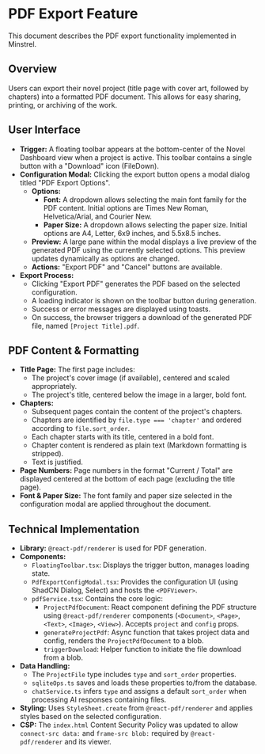 # PDF Export Feature

This document describes the PDF export functionality implemented in Minstrel.

## Overview

Users can export their novel project (title page with cover art, followed by chapters) into a formatted PDF document. This allows for easy sharing, printing, or archiving of the work.

## User Interface

- **Trigger:** A floating toolbar appears at the bottom-center of the Novel Dashboard view when a project is active. This toolbar contains a single button with a "Download" icon (FileDown).
- **Configuration Modal:** Clicking the export button opens a modal dialog titled "PDF Export Options".
  - **Options:**
    - **Font:** A dropdown allows selecting the main font family for the PDF content. Initial options are Times New Roman, Helvetica/Arial, and Courier New.
    - **Paper Size:** A dropdown allows selecting the paper size. Initial options are A4, Letter, 6x9 inches, and 5.5x8.5 inches.
  - **Preview:** A large pane within the modal displays a live preview of the generated PDF using the currently selected options. This preview updates dynamically as options are changed.
  - **Actions:** "Export PDF" and "Cancel" buttons are available.
- **Export Process:**
  - Clicking "Export PDF" generates the PDF based on the selected configuration.
  - A loading indicator is shown on the toolbar button during generation.
  - Success or error messages are displayed using toasts.
  - On success, the browser triggers a download of the generated PDF file, named `[Project Title].pdf`.

## PDF Content & Formatting

- **Title Page:** The first page includes:
  - The project's cover image (if available), centered and scaled appropriately.
  - The project's title, centered below the image in a larger, bold font.
- **Chapters:**
  - Subsequent pages contain the content of the project's chapters.
  - Chapters are identified by `file.type === 'chapter'` and ordered according to `file.sort_order`.
  - Each chapter starts with its title, centered in a bold font.
  - Chapter content is rendered as plain text (Markdown formatting is stripped).
  - Text is justified.
- **Page Numbers:** Page numbers in the format "Current / Total" are displayed centered at the bottom of each page (excluding the title page).
- **Font & Paper Size:** The font family and paper size selected in the configuration modal are applied throughout the document.

## Technical Implementation

- **Library:** `@react-pdf/renderer` is used for PDF generation.
- **Components:**
  - `FloatingToolbar.tsx`: Displays the trigger button, manages loading state.
  - `PdfExportConfigModal.tsx`: Provides the configuration UI (using ShadCN Dialog, Select) and hosts the `<PDFViewer>`.
  - `pdfService.tsx`: Contains the core logic:
    - `ProjectPdfDocument`: React component defining the PDF structure using `@react-pdf/renderer` components (`<Document>`, `<Page>`, `<Text>`, `<Image>`, `<View>`). Accepts `project` and `config` props.
    - `generateProjectPdf`: Async function that takes project data and config, renders the `ProjectPdfDocument` to a blob.
    - `triggerDownload`: Helper function to initiate the file download from a blob.
- **Data Handling:**
  - The `ProjectFile` type includes `type` and `sort_order` properties.
  - `sqliteOps.ts` saves and loads these properties to/from the database.
  - `chatService.ts` infers `type` and assigns a default `sort_order` when processing AI responses containing files.
- **Styling:** Uses `StyleSheet.create` from `@react-pdf/renderer` and applies styles based on the selected configuration.
- **CSP:** The `index.html` Content Security Policy was updated to allow `connect-src data:` and `frame-src blob:` required by `@react-pdf/renderer` and its viewer.
